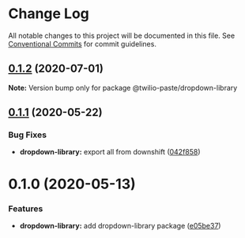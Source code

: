 # Change Log

All notable changes to this project will be documented in this file.
See [Conventional Commits](https://conventionalcommits.org) for commit guidelines.

## [0.1.2](https://github.com/twilio-labs/paste/compare/@twilio-paste/dropdown-library@0.1.1...@twilio-paste/dropdown-library@0.1.2) (2020-07-01)

**Note:** Version bump only for package @twilio-paste/dropdown-library





## [0.1.1](https://github.com/twilio-labs/paste/compare/@twilio-paste/dropdown-library@0.1.0...@twilio-paste/dropdown-library@0.1.1) (2020-05-22)


### Bug Fixes

* **dropdown-library:** export all from downshift ([042f858](https://github.com/twilio-labs/paste/commit/042f8582f0ced1d290fa8e5c4e1d0b177feb20ee))





# 0.1.0 (2020-05-13)


### Features

* **dropdown-library:** add dropdown-library package ([e05be37](https://github.com/twilio-labs/paste/commit/e05be37ee6bd4758fb07cd7195c564cecfd40bb5))
